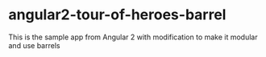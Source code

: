# angular2-tour-of-heroes-barrel
This is the sample app from Angular 2 with modification to make it modular and use barrels
